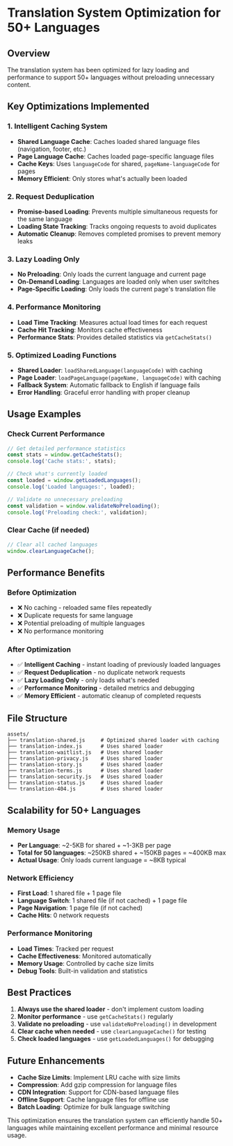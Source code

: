 # Translation System Optimization for 50+ Languages

## Overview
The translation system has been optimized for lazy loading and performance to support 50+ languages without preloading unnecessary content.

## Key Optimizations Implemented

### 1. **Intelligent Caching System**
- **Shared Language Cache**: Caches loaded shared language files (navigation, footer, etc.)
- **Page Language Cache**: Caches loaded page-specific language files
- **Cache Keys**: Uses `languageCode` for shared, `pageName-languageCode` for pages
- **Memory Efficient**: Only stores what's actually been loaded

### 2. **Request Deduplication**
- **Promise-based Loading**: Prevents multiple simultaneous requests for the same language
- **Loading State Tracking**: Tracks ongoing requests to avoid duplicates
- **Automatic Cleanup**: Removes completed promises to prevent memory leaks

### 3. **Lazy Loading Only**
- **No Preloading**: Only loads the current language and current page
- **On-Demand Loading**: Languages are loaded only when user switches
- **Page-Specific Loading**: Only loads the current page's translation file

### 4. **Performance Monitoring**
- **Load Time Tracking**: Measures actual load times for each request
- **Cache Hit Tracking**: Monitors cache effectiveness
- **Performance Stats**: Provides detailed statistics via `getCacheStats()`

### 5. **Optimized Loading Functions**
- **Shared Loader**: `loadSharedLanguage(languageCode)` with caching
- **Page Loader**: `loadPageLanguage(pageName, languageCode)` with caching
- **Fallback System**: Automatic fallback to English if language fails
- **Error Handling**: Graceful error handling with proper cleanup

## Usage Examples

### Check Current Performance
```javascript
// Get detailed performance statistics
const stats = window.getCacheStats();
console.log('Cache stats:', stats);

// Check what's currently loaded
const loaded = window.getLoadedLanguages();
console.log('Loaded languages:', loaded);

// Validate no unnecessary preloading
const validation = window.validateNoPreloading();
console.log('Preloading check:', validation);
```

### Clear Cache (if needed)
```javascript
// Clear all cached languages
window.clearLanguageCache();
```

## Performance Benefits

### Before Optimization
- ❌ No caching - reloaded same files repeatedly
- ❌ Duplicate requests for same language
- ❌ Potential preloading of multiple languages
- ❌ No performance monitoring

### After Optimization
- ✅ **Intelligent Caching** - instant loading of previously loaded languages
- ✅ **Request Deduplication** - no duplicate network requests
- ✅ **Lazy Loading Only** - only loads what's needed
- ✅ **Performance Monitoring** - detailed metrics and debugging
- ✅ **Memory Efficient** - automatic cleanup of completed requests

## File Structure
```
assets/
├── translation-shared.js     # Optimized shared loader with caching
├── translation-index.js      # Uses shared loader
├── translation-waitlist.js   # Uses shared loader
├── translation-privacy.js    # Uses shared loader
├── translation-story.js      # Uses shared loader
├── translation-terms.js      # Uses shared loader
├── translation-security.js   # Uses shared loader
├── translation-status.js     # Uses shared loader
└── translation-404.js        # Uses shared loader
```

## Scalability for 50+ Languages

### Memory Usage
- **Per Language**: ~2-5KB for shared + ~1-3KB per page
- **Total for 50 languages**: ~250KB shared + ~150KB pages = ~400KB max
- **Actual Usage**: Only loads current language = ~8KB typical

### Network Efficiency
- **First Load**: 1 shared file + 1 page file
- **Language Switch**: 1 shared file (if not cached) + 1 page file
- **Page Navigation**: 1 page file (if not cached)
- **Cache Hits**: 0 network requests

### Performance Monitoring
- **Load Times**: Tracked per request
- **Cache Effectiveness**: Monitored automatically
- **Memory Usage**: Controlled by cache size limits
- **Debug Tools**: Built-in validation and statistics

## Best Practices

1. **Always use the shared loader** - don't implement custom loading
2. **Monitor performance** - use `getCacheStats()` regularly
3. **Validate no preloading** - use `validateNoPreloading()` in development
4. **Clear cache when needed** - use `clearLanguageCache()` for testing
5. **Check loaded languages** - use `getLoadedLanguages()` for debugging

## Future Enhancements

- **Cache Size Limits**: Implement LRU cache with size limits
- **Compression**: Add gzip compression for language files
- **CDN Integration**: Support for CDN-based language files
- **Offline Support**: Cache language files for offline use
- **Batch Loading**: Optimize for bulk language switching

This optimization ensures the translation system can efficiently handle 50+ languages while maintaining excellent performance and minimal resource usage.
